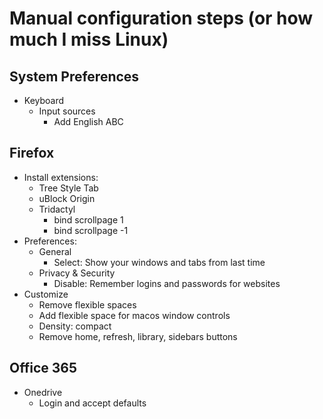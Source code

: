 Manual configuration steps (or how much I miss Linux)
=====================================================

System Preferences
------------------

- Keyboard
  - Input sources
    - Add English ABC

Firefox
-------

- Install extensions:
  - Tree Style Tab
  - uBlock Origin
  - Tridactyl
    - bind <C-f> scrollpage 1
    - bind <C-b> scrollpage -1
- Preferences:
  - General
    - Select: Show your windows and tabs from last time
  - Privacy & Security
    - Disable: Remember logins and passwords for websites
- Customize
  - Remove flexible spaces
  - Add flexible space for macos window controls
  - Density: compact
  - Remove home, refresh, library, sidebars buttons

Office 365
----------

- Onedrive
  - Login and accept defaults
